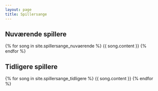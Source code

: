 ```yaml
--- 
layout: page
title: Spillersange
---
```


## Nuværende spillere

{% for song in site.spillersange_nuvaerende %}
  {{ song.content }}
{% endfor %}
<br>
## Tidligere spillere

{% for song in site.spillersange_tidligere %}
  {{ song.content }}
{% endfor %}